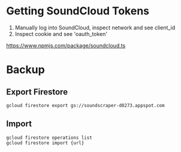 # Getting SoundCloud Tokens

1. Manually log into SoundCloud, inspect network and see client_id
2. Inspect cookie and see 'oauth_token'

https://www.npmjs.com/package/soundcloud.ts

# Backup

## Export Firestore

```
gcloud firestore export gs://soundscraper-d0273.appspot.com
```

## Import

```
gcloud firestore operations list
gcloud firestore import {url}
```
